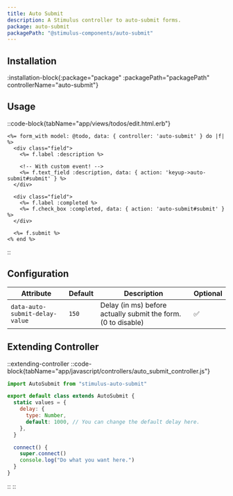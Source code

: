 ```yaml
---
title: Auto Submit
description: A Stimulus controller to auto-submit forms.
package: auto-submit
packagePath: "@stimulus-components/auto-submit"
---
```


## Installation

:installation-block{:package="package" :packagePath="packagePath" controllerName="auto-submit"}

## Usage

::code-block{tabName="app/views/todos/edit.html.erb"}

```erb
<%= form_with model: @todo, data: { controller: 'auto-submit' } do |f| %>
  <div class="field">
    <%= f.label :description %>

    <!-- With custom event! -->
    <%= f.text_field :description, data: { action: 'keyup->auto-submit#submit' } %>
  </div>

  <div class="field">
    <%= f.label :completed %>
    <%= f.check_box :completed, data: { action: 'auto-submit#submit' } %>
  </div>

  <%= f.submit %>
<% end %>
```

::

## Configuration

| Attribute                      | Default | Description                                                   | Optional |
| ------------------------------ | ------- | ------------------------------------------------------------- | -------- |
| `data-auto-submit-delay-value` | `150`   | Delay (in ms) before actually submit the form. (0 to disable) | ✅       |

## Extending Controller

::extending-controller
::code-block{tabName="app/javascript/controllers/auto_submit_controller.js"}

```js
import AutoSubmit from "stimulus-auto-submit"

export default class extends AutoSubmit {
  static values = {
    delay: {
      type: Number,
      default: 1000, // You can change the default delay here.
    },
  }

  connect() {
    super.connect()
    console.log("Do what you want here.")
  }
}
```

::
::
